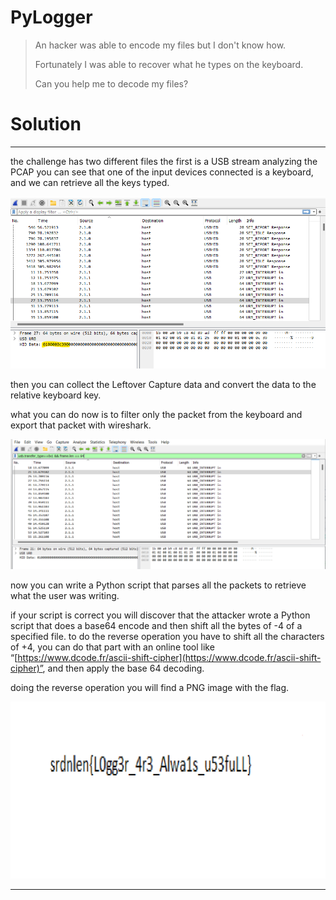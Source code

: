 # PyLogger

> An hacker was able to encode my files but I don't know how.
> 
> 
> Fortunately I was able to recover what he types on the keyboard.
> 
> Can you help me to decode my files?

# Solution

---

the challenge has two different files the first is a USB stream analyzing the PCAP you can see that one of the input devices connected is a keyboard, and we can retrieve all the keys typed.

![Untitled](image.png)

then you can collect the Leftover Capture data and convert the data to the relative keyboard key.

what you can do now is to filter only the packet from the keyboard and export that packet with wireshark.

![Untitled](image_1.png)

now you can write a Python script that parses all the packets to retrieve what the user was writing.

if your script is correct you will discover that the attacker wrote a Python script that does a base64 encode and then shift all the bytes of -4 of a specified file. to do the reverse operation you have to shift all the characters of +4, you can do that part with an online tool like “[https://www.dcode.fr/ascii-shift-cipher](https://www.dcode.fr/ascii-shift-cipher)”, and then apply the base 64 decoding.

doing the reverse operation you will find a PNG image with the flag.

![download (1).png](flag.png)

---
